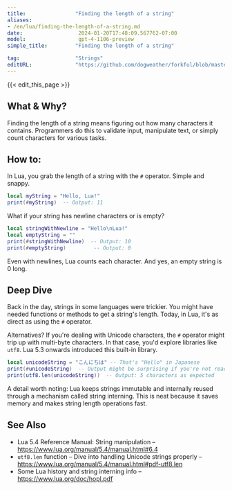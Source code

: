 ```yaml
---
title:                "Finding the length of a string"
aliases:
- /en/lua/finding-the-length-of-a-string.md
date:                  2024-01-20T17:48:09.567762-07:00
model:                 gpt-4-1106-preview
simple_title:         "Finding the length of a string"

tag:                  "Strings"
editURL:              "https://github.com/dogweather/forkful/blob/master/content/en/lua/finding-the-length-of-a-string.md"
---
```


{{< edit_this_page >}}

## What & Why?

Finding the length of a string means figuring out how many characters it contains. Programmers do this to validate input, manipulate text, or simply count characters for various tasks.

## How to:

In Lua, you grab the length of a string with the `#` operator. Simple and snappy.

```lua
local myString = "Hello, Lua!"
print(#myString)  -- Output: 11
```

What if your string has newline characters or is empty?

```lua
local stringWithNewline = "Hello\nLua!"
local emptyString = ""
print(#stringWithNewline)  -- Output: 10
print(#emptyString)         -- Output: 0
```

Even with newlines, Lua counts each character. And yes, an empty string is 0 long.

## Deep Dive

Back in the day, strings in some languages were trickier. You might have needed functions or methods to get a string's length. Today, in Lua, it's as direct as using the `#` operator. 

Alternatives? If you're dealing with Unicode characters, the `#` operator might trip up with multi-byte characters. In that case, you'd explore libraries like `utf8`. Lua 5.3 onwards introduced this built-in library.

```lua
local unicodeString = "こんにちは" -- That's "Hello" in Japanese
print(#unicodeString)  -- Output might be surprising if you're not ready for multibyte characters!
print(utf8.len(unicodeString))  -- Output: 5 characters as expected
```

A detail worth noting: Lua keeps strings immutable and internally reused through a mechanism called string interning. This is neat because it saves memory and makes string length operations fast.

## See Also

- Lua 5.4 Reference Manual: String manipulation – https://www.lua.org/manual/5.4/manual.html#6.4
- `utf8.len` function – Dive into handling Unicode strings properly – https://www.lua.org/manual/5.4/manual.html#pdf-utf8.len
- Some Lua history and string interning info – https://www.lua.org/doc/hopl.pdf

